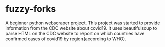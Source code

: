 # fuzzy-forks
A beginner python webscraper project.
This project was started to provide information from the CDC website about covid19. It uses beautifulsoup to parse HTML on the CDC website to report on which countries have confirmed cases of covid19 by region(according to WHO).
